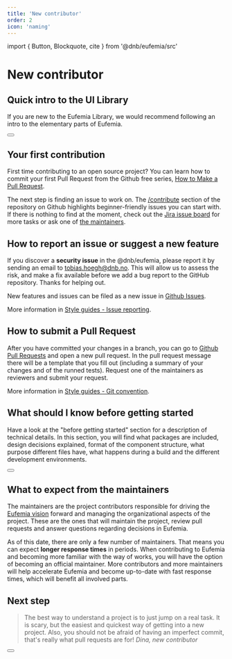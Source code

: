 ```yaml
---
title: 'New contributor'
order: 2
icon: 'naming'
---
```


import { Button, Blockquote, cite } from '@dnb/eufemia/src'

# New contributor

## Quick intro to the UI Library

If you are new to the Eufemia Library, we would recommend following an intro to the elementary parts of Eufemia.

<div className="dnb-section dnb-section--spacing dnb-section--mint-green">
  <Button href="/uilib/intro" size="large" text="Quick Intro" icon="chevron_right"  variant="secondary"/>
</div>

## Your first contribution

First time contributing to an open source project? You can learn how to commit your first Pull Request from the Github free series, [How to Make a Pull Request](https://makeapullrequest.com/).

The next step is finding an issue to work on. The [/contribute](https://github.com/dnbexperience/eufemia/contribute) section of the repository on Github highlights beginner-friendly issues you can start with. If there is nothing to find at the moment, check out the [Jira issue board](https://jira.tech.dnb.no/secure/RapidBoard.jspa?projectKey=EDS&rapidView=1221) for more tasks or ask one of [the maintainers](/contribute/contact).

## How to report an issue or suggest a new feature

If you discover a **security issue** in the @dnb/eufemia, please report it by sending an
email to [tobias.hoegh@dnb.no](mailto:tobias.hoegh@dnb.no). This will allow us to assess the risk, and make a fix available before we add a
bug report to the GitHub repository. Thanks for helping out.

New features and issues can be filed as a new issue in [Github Issues](https://github.com/dnbexperience/eufemia/issues).

More information in [Style guides - Issue reporting](/contribute/style-guides/issue).

## How to submit a Pull Request

After you have committed your changes in a branch, you can go to [Github Pull Requests](https://github.com/dnbexperience/eufemia/pulls) and open a new pull request.
In the pull request message there will be a template that you fill out (including a summary of your changes and of the runned tests). Request one of the maintainers as reviewers and submit your request.

More information in [Style guides - Git convention](/contribute/style-guides/git#pull-requests).

## What should I know before getting started

Have a look at the "before getting started" section for a description of technical details. In this section, you will find what packages are included, design decisions explained, format of the component structure, what purpose different files have, what happens during a build and the different development environments.

<div className="dnb-section dnb-section--spacing dnb-section--mint-green">
  <Button href="/contribute/first-contribution/before-started" size="large" text="Before getting started" icon="chevron_right" variant="secondary" />
</div>

## What to expect from the maintainers

The maintainers are the project contributors responsible for driving the [Eufemia vision](/vision) forward and managing the organizational aspects of the project. These are the ones that will maintain the project, review pull requests and answer questions regarding decisions in Eufemia.

As of this date, there are only a few number of maintainers. That means you can expect **longer response times** in periods. When contributing to Eufemia and becoming more familiar with the way of works, you will have the option of becoming an official maintainer. More contributors and more maintainers will help accelerate Eufemia and become up-to-date with fast response times, which will benefit all involved parts.

## Next step

<Blockquote className="dnb-blockquote--no-background">
The best way to understand a project is to just jump on a real task. It is scary, but the easiest and quickest way of getting into a new project. Also, you should not be afraid of having an imperfect commit, that's really what pull requests are for!
<cite>Dina, new contributor</cite>
</Blockquote>

<Button href="/contribute/getting-started" size="large" text="Next up: Getting started" icon="chevron_right" variant="tertiary" bottom="2rem"/>

